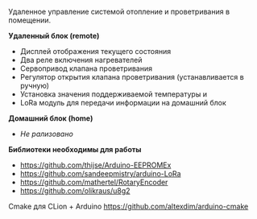 Удаленное управление системой отопление и проветривания в помещении.

**Удаленный блок (remote)**
* Дисплей отображения текущего состояния
* Два реле включения нагревателей
* Сервопривод клапана проветривания
* Регулятор открытия клапана проветривания (устанавливается в ручную)
* Установка значения поддерживаемой температуры и 
* LoRa модуль для передачи информации на домашний блок
 
**Домашний блок (home)**
* _Не рализовано_

**Библиотеки необходимы для работы**
* https://github.com/thijse/Arduino-EEPROMEx
* https://github.com/sandeepmistry/arduino-LoRa 
* https://github.com/mathertel/RotaryEncoder
* https://github.com/olikraus/u8g2

Cmake для CLion + Arduino https://github.com/altexdim/arduino-cmake